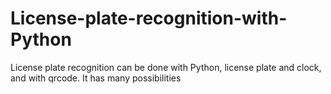 # License-plate-recognition-with-Python
License plate recognition can be done with Python, license plate and clock, and with qrcode. It has many possibilities
